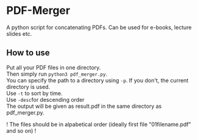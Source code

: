 # PDF-Merger
A python script for concatenating PDFs. Can be used for e-books, lecture slides etc.

## How to use
Put all your PDF files in one directory. <br>
Then simply run `python3 pdf_merger.py`. <br>
You can specify the path to a directory using `-p`. If you don't, the current directory is used.<br>
Use `-t` to sort by time.<br>
Use `-desc`for descending order <br>
The output will be given as result.pdf in the same directory as pdf_merger.py.

! The files should be in alpabetical order (ideally first file "01filename.pdf" and so on) !

